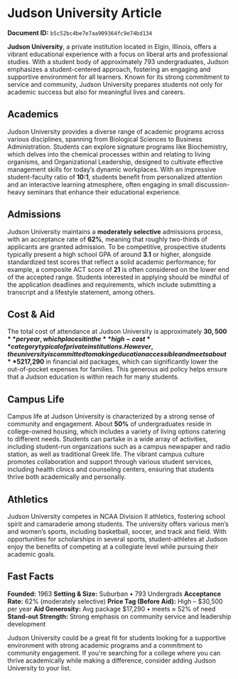 # Judson University Article

**Document ID:** `b5c52bc4be7e7aa909364fc9e74bd134`

**Judson University**, a private institution located in Elgin, Illinois, offers a vibrant educational experience with a focus on liberal arts and professional studies. With a student body of approximately 793 undergraduates, Judson emphasizes a student-centered approach, fostering an engaging and supportive environment for all learners. Known for its strong commitment to service and community, Judson University prepares students not only for academic success but also for meaningful lives and careers.

## Academics
Judson University provides a diverse range of academic programs across various disciplines, spanning from Biological Sciences to Business Administration. Students can explore signature programs like Biochemistry, which delves into the chemical processes within and relating to living organisms, and Organizational Leadership, designed to cultivate effective management skills for today’s dynamic workplaces. With an impressive student-faculty ratio of **10:1**, students benefit from personalized attention and an interactive learning atmosphere, often engaging in small discussion-heavy seminars that enhance their educational experience.

## Admissions
Judson University maintains a **moderately selective** admissions process, with an acceptance rate of **62%**, meaning that roughly two-thirds of applicants are granted admission. To be competitive, prospective students typically present a high school GPA of around **3.1** or higher, alongside standardized test scores that reflect a solid academic performance; for example, a composite ACT score of **21** is often considered on the lower end of the accepted range. Students interested in applying should be mindful of the application deadlines and requirements, which include submitting a transcript and a lifestyle statement, among others.

## Cost & Aid
The total cost of attendance at Judson University is approximately **$30,500** per year, which places it in the **high-cost** category typical of private institutions. However, the university is committed to making education accessible and meets about **52%** of demonstrated financial need for students. On average, students receive around **$17,290** in financial aid packages, which can significantly lower the out-of-pocket expenses for families. This generous aid policy helps ensure that a Judson education is within reach for many students.

## Campus Life
Campus life at Judson University is characterized by a strong sense of community and engagement. About **50%** of undergraduates reside in college-owned housing, which includes a variety of living options catering to different needs. Students can partake in a wide array of activities, including student-run organizations such as a campus newspaper and radio station, as well as traditional Greek life. The vibrant campus culture promotes collaboration and support through various student services, including health clinics and counseling centers, ensuring that students thrive both academically and personally.

## Athletics
Judson University competes in NCAA Division II athletics, fostering school spirit and camaraderie among students. The university offers various men’s and women’s sports, including basketball, soccer, and track and field. With opportunities for scholarships in several sports, student-athletes at Judson enjoy the benefits of competing at a collegiate level while pursuing their academic goals.

## Fast Facts
**Founded:** 1963
**Setting & Size:** Suburban • 793 Undergrads
**Acceptance Rate:** 62% (moderately selective)
**Price Tag (Before Aid):** High – $30,500 per year
**Aid Generosity:** Avg package $17,290 • meets ≈ 52% of need
**Stand-out Strength:** Strong emphasis on community service and leadership development

Judson University could be a great fit for students looking for a supportive environment with strong academic programs and a commitment to community engagement. If you're searching for a college where you can thrive academically while making a difference, consider adding Judson University to your list.
